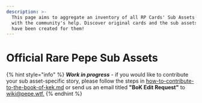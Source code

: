 ```yaml
---
description: >-
  This page aims to aggregate an inventory of all RP Cards' Sub Assets lore,
  with the community's help. Discover original cards and the sub assets that
  have been created for them!
---
```


# Official Rare Pepe Sub Assets

{% hint style="info" %}
_**Work in progress**_ - if you would like to contribute your sub asset-specific story, please follow the steps in [how-to-contribute-to-the-book-of-kek.md](../../how-to-contribute-to-the-book-of-kek.md "mention") or send us an email titled **"BoK Edit Request"** to [wiki@pepe.wtf.](mailto:wiki@pepe.wtf?subject=BoK%20Edit%20Request)&#x20;
{% endhint %}
